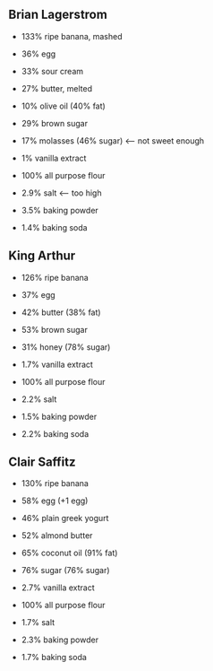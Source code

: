 ## Brian Lagerstrom

* 133% ripe banana, mashed
* 36% egg
* 33% sour cream

* 27% butter, melted
* 10% olive oil
(40% fat)

* 29% brown sugar
* 17% molasses
(46% sugar) <-- not sweet enough

* 1% vanilla extract
* 100% all purpose flour
* 2.9% salt <-- too high
* 3.5% baking powder
* 1.4% baking soda


## King Arthur

* 126% ripe banana
* 37% egg

* 42% butter
(38% fat)

* 53% brown sugar
* 31% honey 
(78% sugar)

* 1.7% vanilla extract
* 100% all purpose flour
* 2.2% salt
* 1.5% baking powder
* 2.2% baking soda


## Clair Saffitz

* 130% ripe banana
* 58% egg (+1 egg)
* 46% plain greek yogurt

* 52% almond butter
* 65% coconut oil
(91% fat)

* 76% sugar
(76% sugar)

* 2.7% vanilla extract
* 100% all purpose flour
* 1.7% salt
* 2.3% baking powder
* 1.7% baking soda